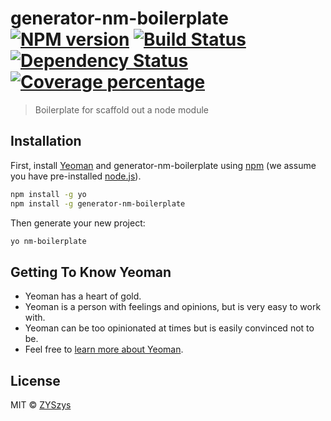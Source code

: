# generator-nm-boilerplate [![NPM version][npm-image]][npm-url] [![Build Status][travis-image]][travis-url] [![Dependency Status][daviddm-image]][daviddm-url] [![Coverage percentage][coveralls-image]][coveralls-url]
> Boilerplate for scaffold out a node module

## Installation

First, install [Yeoman](http://yeoman.io) and generator-nm-boilerplate using [npm](https://www.npmjs.com/) (we assume you have pre-installed [node.js](https://nodejs.org/)).

```bash
npm install -g yo
npm install -g generator-nm-boilerplate
```

Then generate your new project:

```bash
yo nm-boilerplate
```

## Getting To Know Yeoman

 * Yeoman has a heart of gold.
 * Yeoman is a person with feelings and opinions, but is very easy to work with.
 * Yeoman can be too opinionated at times but is easily convinced not to be.
 * Feel free to [learn more about Yeoman](http://yeoman.io/).

## License

MIT © [ZYSzys](zyszys.top)


[npm-image]: https://badge.fury.io/js/generator-nm-boilerplate.svg
[npm-url]: https://npmjs.org/package/generator-nm-boilerplate
[travis-image]: https://travis-ci.org/ZYSzys/generator-nm-boilerplate.svg?branch=master
[travis-url]: https://travis-ci.org/ZYSzys/generator-nm-boilerplate
[daviddm-image]: https://david-dm.org/ZYSzys/generator-nm-boilerplate.svg?theme=shields.io
[daviddm-url]: https://david-dm.org/ZYSzys/generator-nm-boilerplate
[coveralls-image]: https://coveralls.io/repos/ZYSzys/generator-nm-boilerplate/badge.svg
[coveralls-url]: https://coveralls.io/r/ZYSzys/generator-nm-boilerplate

